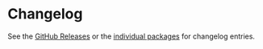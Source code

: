 # Changelog

See the [GitHub Releases](https://github.com/emotion-icons/emotion-icons/releases) or the [individual packages](https://github.com/emotion-icons/emotion-icons/tree/main/packages) for changelog entries.
